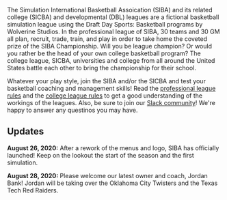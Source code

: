 The Simulation International Basketball Assoication (SIBA) and its related college (SICBA) and developmental (DBL) leagues are a fictional basketball simulation league using the Draft Day Sports: Basketball programs by Wolverine Studios. In the professional league of SIBA, 30 teams and 30 GM all plan, recruit, trade, train, and play in order to take home the coveted prize of the SIBA Championship. Will you be league champion? Or would you rather be the head of your own college basketball program? The college league, SICBA, universities and college from all around the United States battle each other to bring the championship for their school.

Whatever your play style, join the SIBA and/or the SICBA and test your basketball coaching and management skills! Read the [professional league rules](/siba/rules) and the [college league rules](/college/rules) to get a good understanding of the workings of the leagues. Also, be sure to join our [Slack community](https://join.slack.com/t/sibabball/shared_invite/zt-grkrrq9i-je57xB2Y7NGoPTh0GlKNNg)! We're happy to answer any questinos you may have.

## Updates

**August 26, 2020:** After a rework of the menus and logo, SIBA has officially launched! Keep on the lookout the start of the season and the first simulation.

**August 28, 2020:** Please welcome our latest owner and coach, Jordan Bank! Jordan will be taking over the Oklahoma City Twisters and the Texas Tech Red Raiders.
